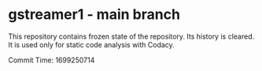 # gstreamer1 - main branch

This repository contains frozen state of the repository.
Its history is cleared. It is used only for static code
analysis with Codacy.

Commit Time: 1699250714